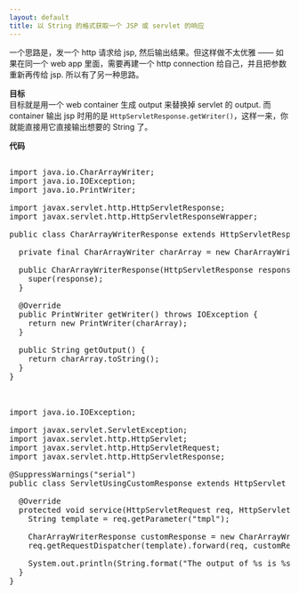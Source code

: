 ```yaml
---
layout: default
title: 以 String 的格式获取一个 JSP 或 servlet 的响应
---
```


一个思路是，发一个 http 请求给 jsp, 然后输出结果。但这样做不太优雅 —— 如果在同一个 web app 里面，需要再建一个 http connection 给自己，并且把参数重新再传给 jsp. 所以有了另一种思路。  
  
**目标**  
目标就是用一个 web container 生成 output 来替换掉 servlet 的 output. 而 container 输出 jsp 时用的是 `HttpServletResponse.getWriter()`，这样一来，你就能直接用它直接输出想要的 String 了。  
  
**代码** 
<pre> 
import java.io.CharArrayWriter;  
import java.io.IOException;  
import java.io.PrintWriter;  
  
import javax.servlet.http.HttpServletResponse;  
import javax.servlet.http.HttpServletResponseWrapper;  
  
public class CharArrayWriterResponse extends HttpServletResponseWrapper {  
  
  private final CharArrayWriter charArray = new CharArrayWriter();  
  
  public CharArrayWriterResponse(HttpServletResponse response) {  
	super(response);  
  }  

  @Override  
  public PrintWriter getWriter() throws IOException {  
    return new PrintWriter(charArray);  
  }  
  
  public String getOutput() {  
    return charArray.toString();  
  }  
} 



import java.io.IOException;

import javax.servlet.ServletException;
import javax.servlet.http.HttpServlet;
import javax.servlet.http.HttpServletRequest;
import javax.servlet.http.HttpServletResponse;

@SuppressWarnings("serial")
public class ServletUsingCustomResponse extends HttpServlet {

  @Override
  protected void service(HttpServletRequest req, HttpServletResponse resp) throws ServletException, IOException {
    String template = req.getParameter("tmpl");

    CharArrayWriterResponse customResponse = new CharArrayWriterResponse(resp);
    req.getRequestDispatcher(template).forward(req, customResponse);

    System.out.println(String.format("The output of %s is %s", template, customResponse.getOutput()));
  }
}


</pre>
